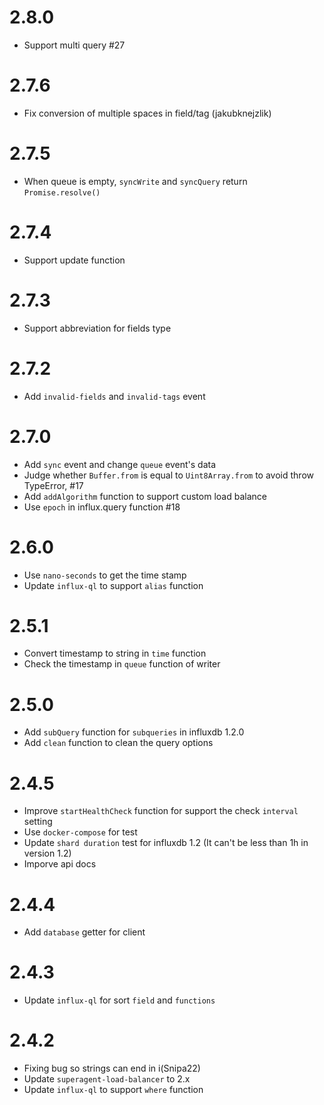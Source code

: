# 2.8.0
  * Support multi query #27

# 2.7.6
  * Fix conversion of multiple spaces in field/tag (jakubknejzlik)

# 2.7.5
  * When queue is empty, `syncWrite` and `syncQuery` return `Promise.resolve()`

# 2.7.4
  * Support update function

# 2.7.3
  * Support abbreviation for fields type

# 2.7.2
  * Add `invalid-fields` and `invalid-tags` event

# 2.7.0
  * Add `sync` event and change `queue` event's data
  * Judge whether `Buffer.from` is equal to `Uint8Array.from` to avoid throw TypeError, #17
  * Add `addAlgorithm` function to support custom load balance
  * Use `epoch` in influx.query function #18

# 2.6.0
  * Use `nano-seconds` to get the time stamp
  * Update `influx-ql` to support `alias` function
  
# 2.5.1
  * Convert timestamp to string in `time` function
  * Check the timestamp in `queue` function of writer

# 2.5.0
  * Add `subQuery` function for `subqueries` in influxdb 1.2.0
  * Add `clean` function to clean the query options

# 2.4.5
  * Improve `startHealthCheck` function for support the check `interval` setting  
  * Use `docker-compose` for test
  * Update `shard duration` test for influxdb 1.2 (It can't be less than 1h in version 1.2)
  * Imporve api docs

# 2.4.4
  * Add `database` getter for client

# 2.4.3
  * Update `influx-ql` for sort `field` and `functions`

# 2.4.2

  * Fixing bug so strings can end in i(Snipa22)
  * Update `superagent-load-balancer` to 2.x
  * Update `influx-ql` to support `where` function
